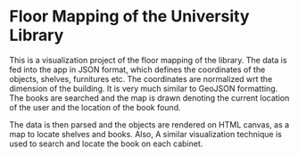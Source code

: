 # Floor Mapping of the University Library

This is a visualization project of the floor mapping of the library.
The data is fed into the app in JSON format, which defines the coordinates of the objects, shelves, furnitures etc.
The coordinates are normalized wrt the dimension of the building.
It is very much similar to GeoJSON formatting.
The books are searched and the map is drawn denoting the current location of the user and the location of the book found.


The data is then parsed and the objects are rendered on HTML canvas, as a map to locate shelves and books.
Also, A similar visualization technique is used to search and locate the book on each cabinet.

